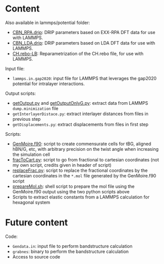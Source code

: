 # Content

Also available in lammps/potential folder:
- [CBN_RPA.drip](./CBN_RPA.drip): DRIP parameters based on EXX-RPA DFT data for use with LAMMPS.  
- [CBN_LDA.drip](./CBN_LDA.drip): DRIP parameters based on LDA DFT data for use with LAMMPS. 
- [CH.rebo-LB](./CH.rebo-LB): Reparametrization of the CH.rebo file, for use with LAMMPS.

Input file:
- `lammps.in.gap2020`: input file for LAMMPS that leverages the gap2020 potential for intralayer interactions.

Output scripts:
- [getOutput.py](./getOutput.py) and [getOutputOnlyG.py](./getOutputOnlyG.py): extract data from LAMMPS `dump.minimization` file
- `getInterlayerDistace.py`: extract interlayer distances from files in previous step
- `getDisplacements.py`: extract displacements from files in first step

Scripts:
- [GenMoire.f90](./GenMoire.f90): script to create commensurate cells for tBG, aligned hBN/G, etc, with arbitrary precision on the twist angle when increasing the simulation cell
- [fracToCart.py](./fracToCart.py): script to go from fractional to cartesian coordinates (not my own script, credits given in header of script)
- [replaceFrac.py](./replaceFrac.py): script to replace the fractional coordinates by the cartesian coordinates in the `*.mol` file generated by the GenMoire.f90 script
- [prepareMol.sh](./prepareMol.sh): shell script to prepare the mol file using the GenMoire.f90 output using the two python scripts above
- Scripts to extract elastic constants from a LAMMPS calculation for hexagonal system

# Future content
Code:
- `Gendata.in`: input file to perform bandstructure calculation
- `grabnes`: binary to perform the bandstructure calculation
- Access to source code
 
